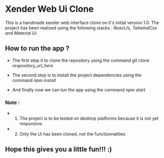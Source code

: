 # Xender Web Ui Clone

This is a handmade xender web interface clone on it's initial version 1.0. The project has been realized using the following stacks : *ReactJs, TailwindCss and Material Ui*.

## How to run the app ?

* The first step it to clone the repository using the command *git clone respository_url_here*

* The second step is to install the project dependencies using the command *npm install*

* And finally now we can tun the app using the command *npm start*

### Note : 

- 1) The project is to be tested on desktop platforms because it is not yet responsive.

- 2) Only the Ui has been cloned, not the functionnalities

## Hope this gives you a little fun!!! :)